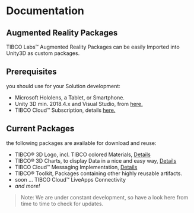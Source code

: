 # Documentation 

## Augmented Reality Packages
TIBCO Labs™ Augmented Reality Packages can be easily Imported into Unity3D as custom packages.

## Prerequisites
you should use for your Solution development:

- Microsoft Hololens, a Tablet, or Smartphone.
- Unity 3D min. 2018.4.x and Visual Studio, from [here.](https://unity3d.com/get-unity/download)
- TIBCO Cloud™ Subscription, details [here.](https://cloud.tibco.com/)

## Current Packages
the following packages are available for download and reuse:

- TIBCO® 3D Logo, incl. TIBCO colored Materials, [Details](Logos.md)
- TIBCO® 3D Charts, to display Data in a nice and easy way, [Details](3DCharts.md)
- TIBCO Cloud™ Messaging Implementation, [Details](eFTL-Basic.md)
- TIBCO® Toolkit, Packages containing other highly reusable artifacts.
- soon ... TIBCO Cloud™ LiveApps Connectivity
- <i>and more!</i>

> Note: We are under constant development, so have a look here from time to time to check for updates.
